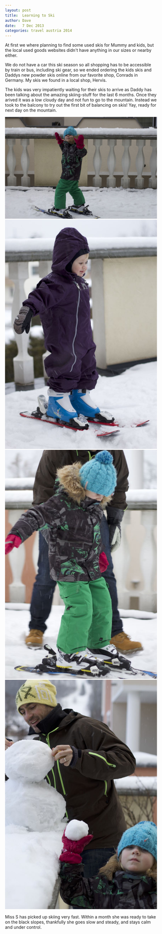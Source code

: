 ```yaml
---
layout: post
title:  Learning to Ski
author: Dave
date:   7 Dec 2013
categories: travel austria 2014
---
```


At first we where planning to find some used skis for Mummy and kids, but the local used goods websites didn't have anything in our sizes or nearby either. 

We do not have a car this ski season so all shopping has to be accessible by train or bus, including ski gear, so we ended ordering the kids skis and Daddys new powder skis online
from our favorite shop, Conrads in Germany. My skis we found in a local shop, Hervis. 

The kids was very impatiently waiting for their skis to arrive as Daddy has been talking about the amazing skiing-stuff for the last 6 months. Once they arived it was a low
cloudy day and not fun to go to the mountain. Instead we took to the balcony to try out the first bit of balancing on skis! Yay, ready for next day on the mountain.

![](/photos/IMG_1196.jpg)
![](/photos/IMG_1194.jpg)
![](/photos/IMG_1195.jpg)
![](/photos/IMG_1198.jpg)

Miss S has picked up skiing very fast. Within a month she was ready to take on the black slopes, thankfully she goes slow and steady, and stays calm and under control.